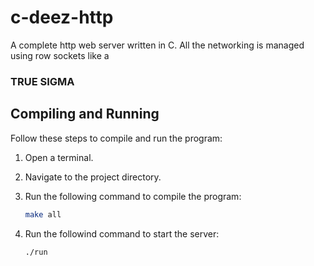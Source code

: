 # c-deez-http
A complete http web server written in C.
All the networking is managed using row sockets like a
### TRUE SIGMA


## Compiling and Running

Follow these steps to compile and run the program:

1. Open a terminal.

2. Navigate to the project directory.

3. Run the following command to compile the program:

   ```bash
   make all

4. Run the followind command to start the server:
   ```bash
   ./run
